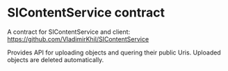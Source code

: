 # SIContentService contract
A contract for SIContentService and client: https://github.com/VladimirKhil/SIContentService

Provides API for uploading objects and quering their public Uris. Uploaded objects are deleted automatically.